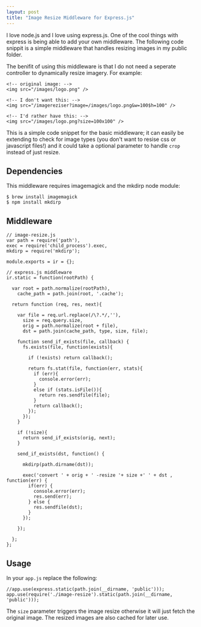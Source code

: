 ```yaml
--- 
layout: post 
title: "Image Resize Middleware for Express.js"
--- 
```


I love node.js and I love using express.js. One of the cool things with express is being able to add your own middleware. The following code snippit is a simple middleware that handles resizing images in my public folder.

The benifit of using this middleware is that I do not need a seperate controller to dynamically resize imagery. For example:

	<!-- original image: -->
	<img src="/images/logo.png" />

	<!-- I don't want this: -->
	<img src="/imagereziser?image=/images/logo.png&w=100$h=100" />

	<!-- I'd rather have this: -->
	<img src="/images/logo.png?size=100x100" />


This is a simple code snippet for the basic middleware; it can easily be extending to check for image types (you don't want to resise css or javascript files!) and it could take a optional parameter to handle `crop` instead of just resize.

## Dependencies

This middleware requires imagemagick and the mkdirp node module:
	
	$ brew install imagemagick
	$ npm install mkdirp

## Middleware

	// image-resize.js
	var path = require('path'),
    exec = require('child_process').exec,
    mkdirp = require('mkdirp');

	module.exports = ir = {};

	// express.js middleware
	ir.static = function(rootPath) {

	  var root = path.normalize(rootPath),
	    cache_path = path.join(root, '.cache');

	  return function (req, res, next){

	    var file = req.url.replace(/\?.*/,''),
	      size = req.query.size,
	      orig = path.normalize(root + file),
	      dst = path.join(cache_path, type, size, file);

	    function send_if_exists(file, callback) {
	      fs.exists(file, function(exists){

	        if (!exists) return callback();

	        return fs.stat(file, function(err, stats){
	          if (err){
	            console.error(err);
	          }
	          else if (stats.isFile()){
	            return res.sendfile(file);
	          }
	          return callback();
	        });
	      });
	    }

	    if (!size){
	      return send_if_exists(orig, next);
	    }

	    send_if_exists(dst, function() {

	      mkdirp(path.dirname(dst));

	      exec('convert ' + orig + ' -resize '+ size +' ' + dst , function(err) {
	        if(err) {
	          console.error(err);
	          res.send(err);
	        } else {
	          res.sendfile(dst);
	        }
	      });

	    });

	  };
	};

## Usage

In your `app.js` replace the following:

	//app.use(express.static(path.join(__dirname, 'public')));
	app.use(require('./image-resize').static(path.join(__dirname, 'public')));

The `size` parameter triggers the image resize otherwise it will just fetch the original image. The resized images are also cached for later use. 
